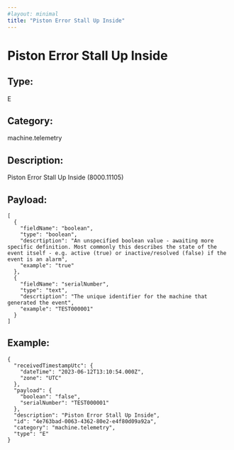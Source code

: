 ```yaml
---
#layout: minimal
title: "Piston Error Stall Up Inside"
---
```


# Piston Error Stall Up Inside

## Type:

E

## Category:

machine.telemetry

## Description: 

Piston Error Stall Up Inside (8000.11105)

## Payload:

```
[
  {
    "fieldName": "boolean",
    "type": "boolean",
    "descrtiption": "An unspecified boolean value - awaiting more specific definition. Most commonly this describes the state of the event itself - e.g. active (true) or inactive/resolved (false) if the event is an alarm",
    "example": "true"
  },
  {
    "fieldName": "serialNumber",
    "type": "text",
    "descrtiption": "The unique identifier for the machine that generated the event",
    "example": "TEST000001"
  }
]
```

## Example:

```
{
  "receivedTimestampUtc": {
    "dateTime": "2023-06-12T13:10:54.000Z",
    "zone": "UTC"
  },
  "payload": {
    "boolean": "false",
    "serialNumber": "TEST000001"
  },
  "description": "Piston Error Stall Up Inside",
  "id": "4e763bad-0063-4362-80e2-e4f80d09a92a",
  "category": "machine.telemetry",
  "type": "E"
}
```
